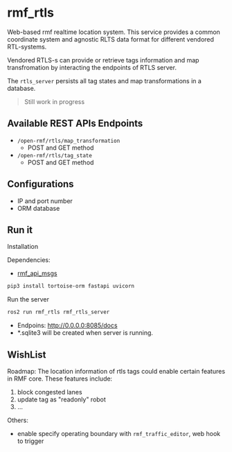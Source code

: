 # rmf_rtls

Web-based rmf realtime location system. This service provides a common coordinate system and agnostic RLTS data format for different vendored RTL-systems.

Vendored RTLS-s can provide or retrieve tags information and map transfromation by interacting the endpoints of RTLS server.

The `rtls_server` persists all tag states and map transformations in a database.

> Still work in progress

## Available REST APIs Endpoints

- `/open-rmf/rtls/map_transformation`
  - POST and GET method
- `/open-rmf/rtls/tag_state`
  - POST and GET method

## Configurations

- IP and port number
- ORM database

## Run it

Installation

Dependencies: 
 - [rmf_api_msgs](https://github.com/open-rmf/rmf_api_msgs)

```bash
pip3 install tortoise-orm fastapi uvicorn
```

Run the server

```bash
ros2 run rmf_rtls rmf_rtls_server
```

- Endpoins: http://0.0.0.0:8085/docs
- *.sqlite3 will be created when server is running.

## WishList

Roadmap:
The location information of rtls tags could enable certain features in RMF core. These features include:

1.  block congested lanes
2.  update tag as "readonly" robot
3.  ...

Others:
 - enable specify operating boundary with `rmf_traffic_editor`, web hook to trigger
